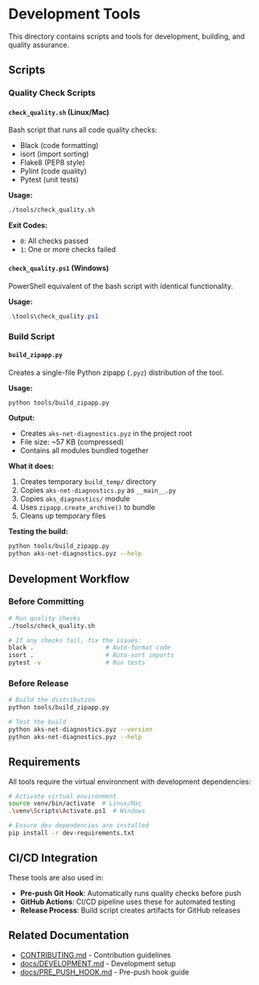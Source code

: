 # Development Tools

This directory contains scripts and tools for development, building, and quality assurance.

## Scripts

### Quality Check Scripts

#### `check_quality.sh` (Linux/Mac)
Bash script that runs all code quality checks:
- Black (code formatting)
- isort (import sorting)
- Flake8 (PEP8 style)
- Pylint (code quality)
- Pytest (unit tests)

**Usage:**
```bash
./tools/check_quality.sh
```

**Exit Codes:**
- `0`: All checks passed
- `1`: One or more checks failed

#### `check_quality.ps1` (Windows)
PowerShell equivalent of the bash script with identical functionality.

**Usage:**
```powershell
.\tools\check_quality.ps1
```

### Build Script

#### `build_zipapp.py`
Creates a single-file Python zipapp (`.pyz`) distribution of the tool.

**Usage:**
```bash
python tools/build_zipapp.py
```

**Output:**
- Creates `aks-net-diagnostics.pyz` in the project root
- File size: ~57 KB (compressed)
- Contains all modules bundled together

**What it does:**
1. Creates temporary `build_temp/` directory
2. Copies `aks-net-diagnostics.py` as `__main__.py`
3. Copies `aks_diagnostics/` module
4. Uses `zipapp.create_archive()` to bundle
5. Cleans up temporary files

**Testing the build:**
```bash
python tools/build_zipapp.py
python aks-net-diagnostics.pyz --help
```

## Development Workflow

### Before Committing

```bash
# Run quality checks
./tools/check_quality.sh

# If any checks fail, fix the issues:
black .                    # Auto-format code
isort .                    # Auto-sort imports
pytest -v                  # Run tests
```

### Before Release

```bash
# Build the distribution
python tools/build_zipapp.py

# Test the build
python aks-net-diagnostics.pyz --version
python aks-net-diagnostics.pyz --help
```

## Requirements

All tools require the virtual environment with development dependencies:

```bash
# Activate virtual environment
source venv/bin/activate  # Linux/Mac
.\venv\Scripts\Activate.ps1  # Windows

# Ensure dev dependencies are installed
pip install -r dev-requirements.txt
```

## CI/CD Integration

These tools are also used in:
- **Pre-push Git Hook**: Automatically runs quality checks before push
- **GitHub Actions**: CI/CD pipeline uses these for automated testing
- **Release Process**: Build script creates artifacts for GitHub releases

## Related Documentation

- [CONTRIBUTING.md](../CONTRIBUTING.md) - Contribution guidelines
- [docs/DEVELOPMENT.md](../docs/DEVELOPMENT.md) - Development setup
- [docs/PRE_PUSH_HOOK.md](../docs/PRE_PUSH_HOOK.md) - Pre-push hook guide
